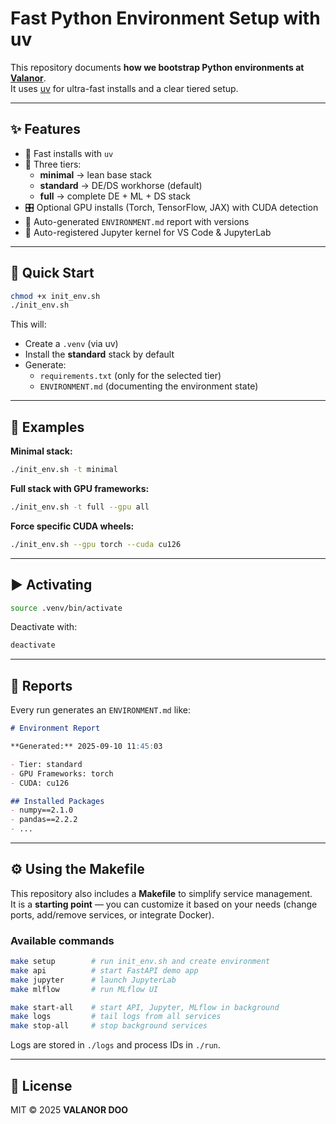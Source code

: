 # Fast Python Environment Setup with uv

This repository documents **how we bootstrap Python environments at [Valanor](https://valanor.co)**.  
It uses [uv](https://astral.sh/uv) for ultra-fast installs and a clear tiered setup.

---

## ✨ Features

- 🚀 Fast installs with `uv`
- 🧩 Three tiers:
  - **minimal** → lean base stack
  - **standard** → DE/DS workhorse (default)
  - **full** → complete DE + ML + DS stack
- 🎛️ Optional GPU installs (Torch, TensorFlow, JAX) with CUDA detection
- 📓 Auto-generated `ENVIRONMENT.md` report with versions
- 🔌 Auto-registered Jupyter kernel for VS Code & JupyterLab

---

## 🚀 Quick Start

```bash
chmod +x init_env.sh
./init_env.sh
```

This will:

- Create a `.venv` (via uv)  
- Install the **standard** stack by default  
- Generate:
  - `requirements.txt` (only for the selected tier)  
  - `ENVIRONMENT.md` (documenting the environment state)  

---

## 🔧 Examples

**Minimal stack:**
```bash
./init_env.sh -t minimal
```

**Full stack with GPU frameworks:**
```bash
./init_env.sh -t full --gpu all
```

**Force specific CUDA wheels:**
```bash
./init_env.sh --gpu torch --cuda cu126
```

---

## ▶️ Activating

```bash
source .venv/bin/activate
```

Deactivate with:
```bash
deactivate
```

---

## 📓 Reports

Every run generates an `ENVIRONMENT.md` like:

```markdown
# Environment Report

**Generated:** 2025-09-10 11:45:03

- Tier: standard
- GPU Frameworks: torch
- CUDA: cu126

## Installed Packages
- numpy==2.1.0
- pandas==2.2.2
- ...
```

---

## ⚙️ Using the Makefile

This repository also includes a **Makefile** to simplify service management.  
It is a **starting point** — you can customize it based on your needs (change ports, add/remove services, or integrate Docker).

### Available commands

```bash
make setup        # run init_env.sh and create environment
make api          # start FastAPI demo app
make jupyter      # launch JupyterLab
make mlflow       # run MLflow UI

make start-all    # start API, Jupyter, MLflow in background
make logs         # tail logs from all services
make stop-all     # stop background services
```

Logs are stored in `./logs` and process IDs in `./run`.

---


## 📜 License

MIT © 2025 **VALANOR DOO**

